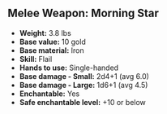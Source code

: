 ## Melee Weapon: Morning Star
- **Weight:** 3.8 lbs
- **Base value:** 10 gold
- **Base material:** Iron
- **Skill:** Flail
- **Hands to use:** Single-handed
- **Base damage - Small:** 2d4+1 (avg 6.0)
- **Base damage - Large:** 1d6+1 (avg 4.5)
- **Enchantable:** Yes
- **Safe enchantable level:** +10 or below
